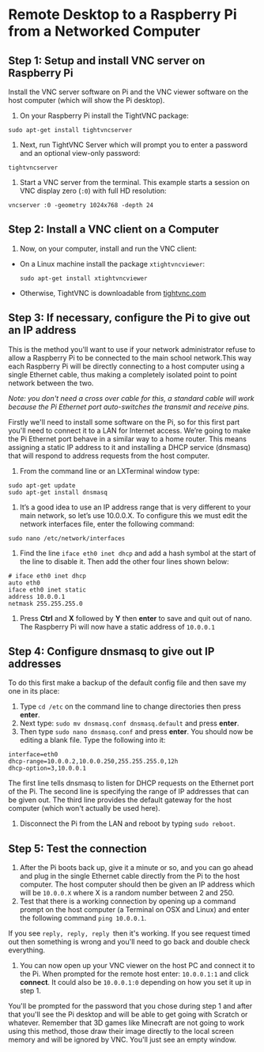 # Remote Desktop to a Raspberry Pi from a Networked Computer

## Step 1: Setup and install VNC server on Raspberry Pi
Install the VNC server software on Pi and the VNC viewer software on the host computer (which will show the Pi desktop).
1. On your Raspberry Pi install the TightVNC package:

  ```
  sudo apt-get install tightvncserver
  ```
1. Next, run TightVNC Server which will prompt you to enter a password and an optional view-only password:

  ```
  tightvncserver
  ```

1. Start a VNC server from the terminal. This example starts a session on VNC display zero (```:0```) with full HD resolution:

  ```
  vncserver :0 -geometry 1024x768 -depth 24
  ```

## Step 2: Install a VNC client on a Computer

1. Now, on your computer, install and run the VNC client:

  - On a Linux machine install the package `xtightvncviewer`:

    `sudo apt-get install xtightvncviewer`

  - Otherwise, TightVNC is downloadable from [tightvnc.com](http://www.tightvnc.com/download.php)



## Step 3: If necessary, configure the Pi to give out an IP address
This is the method you'll want to use if your network administrator refuse to allow a Raspberry Pi to be connected to the main school network.This way each Raspberry Pi will be directly connecting to a host computer using a single Ethernet cable, thus making a completely isolated point to point network between the two. 

*Note: you don't need a cross over cable for this, a standard cable will work because the Pi Ethernet port auto-switches the transmit and receive pins.*

Firstly we'll need to install some software on the Pi, so for this first part you'll need to connect it to a LAN for Internet access. We’re going to make the Pi Ethernet port behave in a similar way to a home router. This means assigning a static IP address to it and installing a DHCP service (dnsmasq) that will respond to address requests from the host computer. 

1. From the command line or an LXTerminal window type:

  ```
  sudo apt-get update
  sudo apt-get install dnsmasq
  ```
  
1. It’s a good idea to use an IP address range that is very different to your main network, so let’s use 10.0.0.X. To configure this we must edit the network interfaces file, enter the following command:

  ```
  sudo nano /etc/network/interfaces
  ```
1. Find the line `iface eth0 inet dhcp` and add a hash symbol at the start of the line to disable it. Then add the other four lines shown below:

  ```
  # iface eth0 inet dhcp
  auto eth0
  iface eth0 inet static
  address 10.0.0.1
  netmask 255.255.255.0
  ```
  
1. Press **Ctrl** and **X** followed by **Y** then **enter** to save and quit out of nano. The Raspberry Pi will now have a static address of `10.0.0.1`

## Step 4: Configure **dnsmasq** to give out IP addresses

To do this first make a backup of the default config file and then save my one in its place:

1. Type `cd /etc` on the command line to change directories then press **enter**. 
1. Next type: `sudo mv dnsmasq.conf dnsmasq.default` and press **enter**.
1. Then type `sudo nano dnsmasq.conf` and press **enter**. You should now be editing a blank file. Type the following into it:

  ```
  interface=eth0
  dhcp-range=10.0.0.2,10.0.0.250,255.255.255.0,12h
  dhcp-option=3,10.0.0.1
  ```
  The first line tells dnsmasq to listen for DHCP requests on the Ethernet port of the Pi. The second line is specifying the   range of IP addresses that can be given out. The third line provides the default gateway for the host computer (which       won't actually be used here).

1. Disconnect the Pi from the LAN and reboot by typing `sudo reboot`.

## Step 5: Test the connection

1. After the Pi boots back up, give it a minute or so, and you can go ahead and plug in the single Ethernet cable directly from the Pi to the host computer. The host computer should then be given an IP address which will be `10.0.0.X` where X is a random number between 2 and 250.
1. Test that there is a working connection by opening up a command prompt on the host computer (a Terminal on OSX and Linux) and enter the following command `ping 10.0.0.1`.

  If you see `reply, reply, reply `then it's working. If you see request timed out then something is wrong and you'll need    to go back and double check everything.

1. You can now open up your VNC viewer on the host PC and connect it to the Pi. When prompted for the remote host enter:   `10.0.0.1:1` and click **connect**. It could also be `10.0.0.1:0` depending on how you set it up in step 1.

  You'll be prompted for the password that you chose during step 1 and after that you'll see the Pi desktop and will be able   to get going with Scratch or whatever. Remember that 3D games like Minecraft are not going to work using this method,       those draw their image directly to the local screen memory and will be ignored by VNC. You'll just see an empty window.



